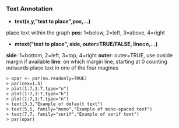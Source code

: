 ### Text Annotation

* **text(x,y,"text to place",pos,...)**

place text within the graph
**pos**: 1=below, 2=left, 3=above, 4=right
* **mtext("text to place", side, outer=TRUE/FALSE, line=n,...)**

**side**: 1=bottom, 2=left, 3=top, 4=right
**outer**: outer=TRUE, use ouside margin if available
**line**: on which margin line, starting at 0 counting outwards
place text in one of the four magines

```
> opar <- par(no.readonly=TRUE)
> par(cex=1.5)
> plot(1:7,1:7,type="n")
> plot(1:7,1:7,type="b")
> plot(1:7,1:7,type="n")
> text(3,3,"Example of default text")
> text(5,5, family="mono","Example of mono-spaced text")
> text(7,7, family="serif","Example of serif text")
> par(opar)
```

